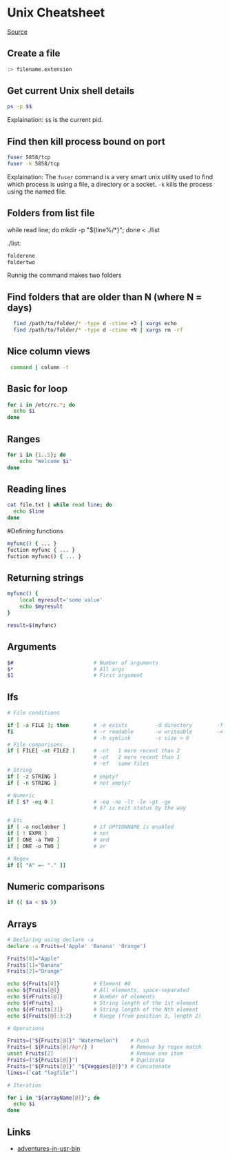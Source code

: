 # Unix Cheatsheet

[Source](http://ricostacruz.com/cheatsheets/sh.html)

## Create a file
```bash
:> filename.extension
```

## Get current Unix shell details

```bash
ps -p $$
```

Explaination: `$$` is the current pid.

## Find then kill process bound on port

```bash
fuser 5858/tcp
fuser -k 5858/tcp
```

Explaination: The `fuser` command is a very smart unix utility used to find which process is using a file, a directory or a socket. `-k` kills the process using the named file.

## Folders from list file
while read line; do mkdir -p "${line%/*}"; done < ./list

./list:
```bash
folderone
foldertwo
```

Runnig the command makes two folders


## Find folders that are older than N (where N = days)

```bash
  find /path/to/folder/* -type d -ctime +3 | xargs echo
  find /path/to/folder/* -type d -ctime +N | xargs rm -rf
```

## Nice column views
```bash
 command | column -t
```

## Basic for loop
```bash
for i in /etc/rc.*; do
  echo $i
done
```

## Ranges
```bash
for i in {1..5}; do
    echo "Welcome $i"
done
```

## Reading lines
```bash
cat file.txt | while read line; do
  echo $line
done
```

#Defining functions
```bash
myfunc() { ... }
fuction myfunc { ... }
fuction myfunc() { ... }
```

## Returning strings
```bash
myfunc() {
    local myresult='some value'
    echo $myresult
}

result=$(myfunc)
```

## Arguments
```bash
$#                          # Number of arguments
$*                          # All args
$1                          # First argument
```

## Ifs

```bash
# File conditions

if [ -a FILE ]; then        # -e exists         -d directory        -f file
fi                          # -r readable       -w writeable        -x executable
                            # -h symlink        -s size > 0
# File comparisons
if [ FILE1 -nt FILE2 ]      # -nt   1 more recent than 2
                            # -ot   2 more recent than 1
                            # -ef   same files
# String
if [ -z STRING ]            # empty?
if [ -n STRING ]            # not empty?

# Numeric
if [ $? -eq 0 ]             # -eq -ne -lt -le -gt -ge
                            # $? is exit status by the way

# Etc
if [ -o noclobber ]         # if OPTIONNAME is enabled
if [ ! EXPR ]               # not
if [ ONE -a TWO ]           # and
if [ ONE -o TWO ]           # or

# Regex
if [[ "A" =~ "." ]]

```

## Numeric comparisons

```bash
if (( $a < $b ))
```

## Arrays

```bash
# Declaring using declare -a
declare -a Fruits=('Apple' 'Banana' 'Orange')

Fruits[0]="Apple"
Fruits[1]="Banana"
Fruits[2]="Orange"

echo ${Fruits[0]}           # Element #0
echo ${Fruits[@]}           # All elements, space-separated
echo ${#Fruits[@]}          # Number of elements
echo ${#Fruits}             # String length of the 1st element
echo ${#Fruits[3]}          # String length of the Nth element
echo ${Fruits[@]:3:2}       # Range (from position 3, length 2)

# Operations

Fruits=("${Fruits[@]}" "Watermelon")    # Push
Fruits=( ${Fruits[@]/Ap*/} )            # Remove by regex match
unset Fruits[2]                         # Remove one item
Fruits=("${Fruits[@]}")                 # Duplicate
Fruits=("${Fruits[@]}" "${Veggies[@]}") # Concatenate
lines=(`cat "logfile"`)

# Iteration

for i in "${arrayName[@]}"; do
  echo $i
done

```

## Links

- [adventures-in-usr-bin](http://ablagoev.github.io/linux/adventures/commands/2017/02/19/adventures-in-usr-bin.html)
